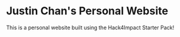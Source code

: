 # Justin Chan's Personal Website
This is a personal website built using the Hack4Impact Starter Pack!